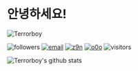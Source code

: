 # 안녕하세요!
![Terrorboy](https://avatars2.githubusercontent.com/u/5427199?s=96&v=4) 

![followers](https://img.shields.io/github/followers/Terrorboy?style=social) 
[![email](https://img.shields.io/badge/email-z9n%40kakao.com-yellow)](mailto:z9n@kakao.com) 
[![z9n](https://img.shields.io/badge/site-https%3A%2F%2Fz9n.net-blue)](https://z9n.net) 
[![o0o](https://img.shields.io/badge/site-https%3A%2F%2Fo0o.st-blue)](https://o0o.st) 
![visitors](https://visitor-badge.glitch.me/badge?page_id=z9n.terrorboy) 



![Terrorboy's github stats](https://github-readme-stats.vercel.app/api?username=Terrorboy&count_private=true&show_icons=true&theme=onedark)

